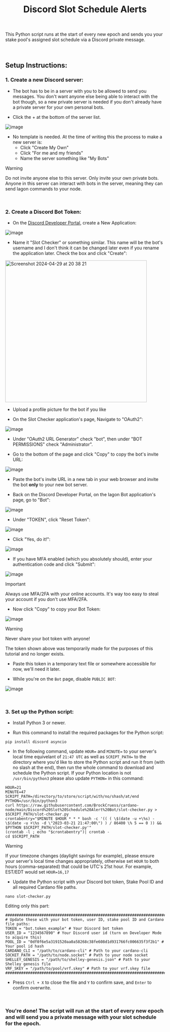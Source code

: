 <h1 align="center">
Discord Slot Schedule Alerts<br/><br/>
</h1>

This Python script runs at the start of every new epoch and sends you your stake pool's assigned slot schedule via a Discord private message.

<br/>

## Setup Instructions:

### 1. Create a new Discord server:

- The bot has to be in a server with you to be allowed to send you messages. You don't want anyone else being able to interact with the bot though, so a new private server is needed if you don't already have a private server for your own personal bots.

- Click the + at the bottom of the server list.

![image](https://github.com/BrockCruess/Iagon/assets/54557110/38c0d805-6d19-4149-847c-f312dad9b879)

- No template is needed. At the time of writing this the process to make a new server is:
  - Click "Create My Own"
  - Click "For me and my friends"
  - Name the server something like "My Bots"

> [!WARNING]
> Do not invite anyone else to this server. Only invite your own private bots. Anyone in this server can interact with bots in the server, meaning they can send Iagon commands to your node.



<br/>

### 2. Create a Discord Bot Token:

- On the [Discord Developer Portal](https://discord.com/developers/applications), create a New Application:

![image](https://github.com/BrockCruess/Iagon/assets/54557110/d139547e-d7f9-4d3b-859f-f67f901f6c08)

- Name it "Slot Checker" or something similar. This name will be the bot's username and I don't think it can be changed later even if you rename the application later. Check the box and click "Create":

<img width="447" alt="Screenshot 2024-04-29 at 20 38 21" src="https://github.com/BrockCruess/cardano-node/assets/54557110/592d5d75-e98f-43fc-b715-4e3d12f70f3c">

- Upload a profile picture for the bot if you like

- On the Slot Checker application's page, Navigate to "OAuth2":

![image](https://github.com/BrockCruess/Iagon/assets/54557110/8182391c-278b-42be-876a-5fc97c28457c)

- Under "OAuth2 URL Generator" check "bot", then under "BOT PERMISSIONS" check "Administrator".

- Go to the bottom of the page and click "Copy" to copy the bot's invite URL:

![image](https://github.com/BrockCruess/Iagon/assets/54557110/5bb3f5f7-a6e5-464e-ac18-df16d5a99b26)

- Paste the bot's invite URL in a new tab in your web browser and invite the bot **only** to your new bot server.

- Back on the Discord Developer Portal, on the Iagon Bot application's page, go to "Bot":

![image](https://github.com/BrockCruess/Iagon/assets/54557110/9d6b3036-ccdb-4892-92ac-848bfc8b662e)

- Under "TOKEN", click "Reset Token":

![image](https://github.com/BrockCruess/Iagon/assets/54557110/d7ded603-8e13-4b14-a018-912305a493be)

- Click "Yes, do it!":

![image](https://github.com/BrockCruess/Iagon/assets/54557110/9bfa13a9-3946-4333-a4da-0f11b3c9ef95)

- If you have MFA enabled (which you absolutely should), enter your authentication code and click "Submit":

![image](https://github.com/BrockCruess/Iagon/assets/54557110/c7c90788-f96d-4a57-aa39-43d2c822cdde)

> [!IMPORTANT]
> Always use MFA/2FA with your online accounts. It's way too easy to steal your account if you don't use MFA/2FA.

- Now click "Copy" to copy your Bot Token:

![image](https://github.com/BrockCruess/Iagon/assets/54557110/006bf318-0462-4941-95ae-9c051d83b7a4)

> [!WARNING]
> Never share your bot token with anyone!
> 
> The token shown above was temporarily made for the purposes of this tutorial and no longer exists.

- Paste this token in a temporary text file or somewhere accessible for now, we'll need it later.

- While you're on the `Bot` page, disable `PUBLIC BOT`:

![image](https://github.com/BrockCruess/Iagon/assets/54557110/19b84941-f6c5-4a4d-97f6-baa62754a5a5)



<br/>

### 3. Set up the Python script:

- Install Python 3 or newer.

- Run this command to install the required packages for the Python script:
```
pip install discord asyncio
```

- In the following command, update `HOUR=` and `MINUTE=` to your server's local time equivelant of `21:47 UTC` as well as `SCRIPT_PATH=` to the directory where you'd like to store the Python script and run it from (with no slash at the end), then run the whole command to download and schedule the Python script. If your Python location is not `/usr/bin/python3` please also update `PYTHON=` in this command:
```
HOUR=21
MINUTE=47
SCRIPT_PATH=/directory/to/store/script/with/no/shash/at/end
PYTHON=/usr/bin/python3
curl https://raw.githubusercontent.com/BrockCruess/cardano-node/main/Discord%20Slot%20Schedule%20Alert%20Bot/slot-checker.py > $SCRIPT_PATH/slot-checker.py
crontabentry="$MINUTE $HOUR * * * bash -c '(( ( \$(date -u +\%s) - \$(date -u +\%s -d \"2023-03-21 21:47:00\") ) / 86400 \% 5 == 0 )) && $PYTHON $SCRIPT_PATH/slot-checker.py'"
(crontab -l ; echo "$crontabentry")| crontab -
cd $SCRIPT_PATH
```

> [!WARNING]
> If your timezone changes (daylight savings for example), please ensure your server's local time changes appropriately, otherwise set `HOUR` to both hours (comma-separated) that could be UTC's 21st hour. For example, EST/EDT would set `HOUR=16,17`

- Update the Python script with your Discord bot token, Stake Pool ID and all required Cardano file paths.
```
nano slot-checker.py
```
Editing only this part:
```
##########################################################################################
# Update these with your bot token, user ID, stake pool ID and Cardano file paths:
TOKEN = "bot.token_example" # Your Discord bot token
USER_ID = "1234567890" # Your Discord user id (turn on Developer Mode to acquire this)
POOL_ID = "0df0f6e5a3191520aa0a58268c38fe608d1d931766fc006635f3f2b1" # Your pool id hash
CARDANO_CLI = "/path/to/cardano-cli" # Path to your cardano-cli
SOCKET_PATH = "/path/to/node.socket" # Path to your node socket
SHELLEY_GENESIS = "/path/to/shelley-genesis.json" # Path to your Shelley genesis file
VRF_SKEY = "/path/to/pool/vrf.skey" # Path to your vrf.skey file
##########################################################################################
```

- Press `Ctrl + X` to close the file and `Y` to confirm save, and `Enter` to confirm overwrite.

<br/>

### You're done! The script will run at the start of every new epoch and will send you a private message with your slot schedule for the epoch.
